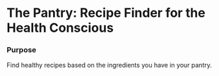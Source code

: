 # The Pantry: Recipe Finder for the Health Conscious

### Purpose

Find healthy recipes based on the ingredients you have in your pantry.